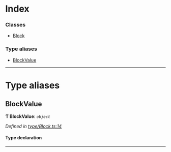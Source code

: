 

# Index

### Classes

* [Block](../classes/_type_block_.block.md)

### Type aliases

* [BlockValue](_type_block_.md#blockvalue)

---

# Type aliases

<a id="blockvalue"></a>

##  BlockValue

**Ƭ BlockValue**: *`object`*

*Defined in [type/Block.ts:14](https://github.com/polkadot-js/api/blob/44d9cfa/packages/types/src/type/Block.ts#L14)*

#### Type declaration

___

